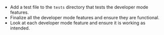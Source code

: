 - Add a test file to the `tests` directory that tests the developer mode features.
- Finalize all the developer mode features and ensure they are functional.
- Look at each developer mode feature and ensure it is working as intended.
